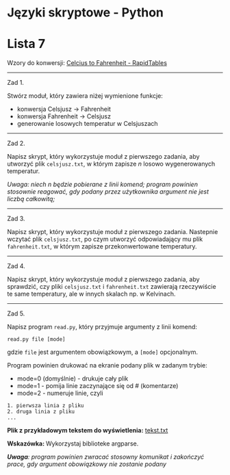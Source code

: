 # Języki skryptowe - Python
# Lista 7

Wzory do konwersji: [Celcius to Fahrenheit - RapidTables](https://www.rapidtables.com/convert/temperature/how-celsius-to-fahrenheit.html)

---

Zad 1.

Stwórz moduł, który zawiera niżej wymienione funkcje:

* konwersja Celsjusz -> Fahrenheit
* konwersja Fahrenheit -> Celsjusz
* generowanie losowych temperatur w Celsjuszach

---

Zad 2.

Napisz skrypt, który wykorzystuje moduł z pierwszego zadania, aby utworzyć plik `celsjusz.txt`, w którym zapisze *n* losowo wygenerowanych temperatur.

*Uwaga: niech n będzie pobierane z linii komend; program powinien stosownie reagować, gdy podany przez użytkownika argument nie jest liczbą całkowitą;*

---

Zad 3.

Napisz skrypt, który wykorzystuje moduł z pierwszego zadania. Nastepnie wczytać plik `celsjusz.txt`, po czym utworzyć odpowiadający mu plik `fahrenheit.txt`, w którym zapisze przekonwertowane temperatury.

---

Zad 4.

Napisz skrypt, który wykorzystuje moduł z pierwszego zadania, aby sprawdzić, czy pliki `celsjusz.txt` i `fahrenheit.txt` zawierają rzeczywiście te same temperatury, ale w innych skalach np. w Kelvinach.

---

Zad 5.

Napisz program `read.py`, który przyjmuje argumenty z linii komend:

```
read.py file [mode]
```

gdzie `file` jest argumentem obowiązkowym, a `[mode]` opcjonalnym.

Program powinien drukować na ekranie podany plik w zadanym trybie:

* mode=0 (domyślnie) - drukuje cały plik
* mode=1 - pomija linie zaczynające się od # (komentarze)
* mode=2 - numeruje linie, czyli

```
1. pierwsza linia z pliku
2. druga linia z pliku
...
```

<b>Plik z przykładowym tekstem do wyświetlenia:</b> [tekst.txt](../5_Materialy_Pomocnicze/tekst.txt)  

<b>Wskazówka: </b> Wykorzystaj biblioteke argparse.
   
*<b>Uwaga</b>: program powinien zwracać stosowny komunikat i zakończyć prace, gdy argument obowiązkowy nie zostanie podany*
